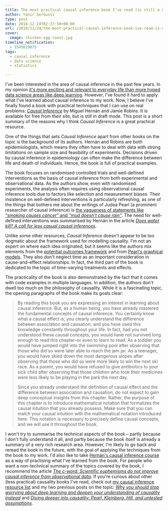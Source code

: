 ```yaml
---
title: The most practical causal inference book I’ve read (is still a draft)
author: Yanir Seroussi
type: post
date: 2018-12-24T02:37:50+00:00
url: /2018/12/24/the-most-practical-causal-inference-book-ive-read-is-still-a-draft/
cover:
  image: chicken-egg-roost.jpg
timeline_notification:
  - 1545619075
tags:
  - causal inference
  - data science
  - statistics

---
```

I've been interested in the area of causal inference in the past few years. In my opinion [it's more exciting and relevant to everyday life than more hyped data science areas like deep learning][1]. However, I've found it hard to apply what I've learned about causal inference to my work. Now, I believe I've finally found a book with practical techniques that I can use on real problems: [_Causal Inference_][2] by Miguel Hernán and Jamie Robins. It is available for free from their site, but is still in draft mode. This post is a short summary of the reasons why I think _Causal Inference_ is a great practical resource.

One of the things that sets _Causal Inference_ apart from other books on the topic is the background of its authors. Hernán and Robins are both epidemiologists, which means they often have to deal with data with strong limitations on sample size and feasibility of experiments. Decisions driven by causal inference in epidemiology can often make the difference between life and death of individuals. Hence, the book is full of practical examples.

The book focuses on randomised controlled trials and well-defined interventions as the basis of causal inference from both experimental and observational data. As the authors show, even with randomised experiments, the analysis often requires using observational causal inference tools due to factors like selection and measurement biases. Their insistence on well-defined interventions is particularly refreshing, as one of the things that bothers me about the writings of Judea Pearl (a prominent researcher of causal inference) is [the vagueness of statements like _"smoking causes cancer"_ and _"mud doesn't cause rain"_][3]. The need for well-defined interventions was summarised by Hernán in the article [_Does water kill? A call for less casual causal inferences_][4].

Unlike some other resources, _Causal Inference_ doesn't appear to be too dogmatic about the framework used for modelling causality. I'm not an expert on where each idea originated, but it seems like the authors mix elements from the [potential outcomes framework][5] and from [Pearl's graphical models][6]. They also don't neglect time as an important consideration in cause-and-effect relationships. In fact, the third part of the book is dedicated to the topic of time-varying treatments and effects.

The practicality of the book is also demonstrated by the fact that it comes with code examples in multiple languages. In addition, the authors don't dwell too much on the philosophy of causality. While it is a fascinating topic, the opening paragraphs of the book make its goals clear:

> By reading this book you are expressing an interest in learning about causal inference. But, as a human being, you have already mastered the fundamental concepts of causal inference. You certainly know what a causal effect is; you clearly understand the difference between association and causation; and you have used this knowledge constantly throughout your life. In fact, had you not understood these causal concepts, you would have not survived long enough to read this chapter–or even to learn to read. As a toddler you would have jumped right into the swimming pool after observing that those who did so were later able to reach the jam jar. As a teenager, you would have skied down the most dangerous slopes after observing that those who did so were more likely to win the next ski race. As a parent, you would have refused to give antibiotics to your sick child after observing that those children who took their medicines were less likely to be playing in the park the next day.
> 
> Since you already understand the definition of causal effect and the difference between association and causation, do not expect to gain deep conceptual insights from this chapter. Rather, the purpose of this chapter is to introduce mathematical notation that formalizes the causal intuition that you already possess. Make sure that you can match your causal intuition with the mathematical notation introduced here. This notation is necessary to precisely define causal concepts, and we will use it throughout the book. 

I won't try to summarise the technical aspects of the book &ndash; partly because I don't fully understand it all, and partly because the book itself is already a summary of a very rich research area. However, I'm likely to go back and reread the book in the future, with the goal of applying the techniques from the book to my work. I'd also like to take [Hernán's causal inference course][7] as a way of practising what I've learned from the book. For people who want a non-technical summary of the topics covered by the book, I recommend the article [_The c-word: Scientific euphemisms do not improve causal inference from observational data_][8]. If you're curious about other (less practical) causality books I've read, check out [my causal inference resource list][9] and my two previous posts on the topic: [_Why you should stop worrying about deep learning and deepen your understanding of causality instead_][1] and [_Diving deeper into causality: Pearl, Kleinberg, Hill, and untested assumptions_][3].

 [1]: https://yanirseroussi.com/2016/02/14/why-you-should-stop-worrying-about-deep-learning-and-deepen-your-understanding-of-causality-instead/
 [2]: https://www.hsph.harvard.edu/miguel-hernan/causal-inference-book/
 [3]: https://yanirseroussi.com/2016/05/15/diving-deeper-into-causality-pearl-kleinberg-hill-and-untested-assumptions/
 [4]: https://www.ncbi.nlm.nih.gov/pmc/articles/PMC5207342/
 [5]: https://en.wikipedia.org/wiki/Rubin_causal_model
 [6]: https://en.wikipedia.org/wiki/Structural_equation_modeling
 [7]: https://www.edx.org/course/causal-diagrams-draw-assumptions-harvardx-ph559x
 [8]: https://ajph.aphapublications.org/doi/10.2105/AJPH.2018.304337
 [9]: https://yanirseroussi.com/causal-inference-resources/
